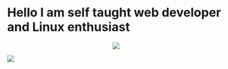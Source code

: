 # Hello I am self taught web developer and Linux enthusiast

<p align="center">
  <a href="https://git.io/JJmN9">
    <img src="https://github-readme-stats.vercel.app/api?username=Maciejka1&show_icons=true&theme=radical&line_height=27&include_all_commits=true&count_private=true" />
  </a>
</p
<p align="center">
  <a href="https://git.io/JJmN9">
    <img src="[(https://lanyard.cnrad.dev/api/772177682321375262)](https://discord.com/users/772177682321375262)" />
  </a>
</p>


